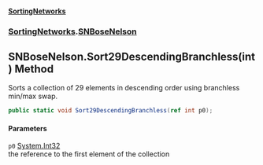 #### [SortingNetworks](./index.md 'index')
### [SortingNetworks](./SortingNetworks.md 'SortingNetworks').[SNBoseNelson](./SortingNetworks-SNBoseNelson.md 'SortingNetworks.SNBoseNelson')
## SNBoseNelson.Sort29DescendingBranchless(int) Method
Sorts a collection of 29 elements in descending order using branchless min/max swap.  
```csharp
public static void Sort29DescendingBranchless(ref int p0);
```
#### Parameters
<a name='SortingNetworks-SNBoseNelson-Sort29DescendingBranchless(int)-p0'></a>
`p0` [System.Int32](https://docs.microsoft.com/en-us/dotnet/api/System.Int32 'System.Int32')  
the reference to the first element of the collection  
  
